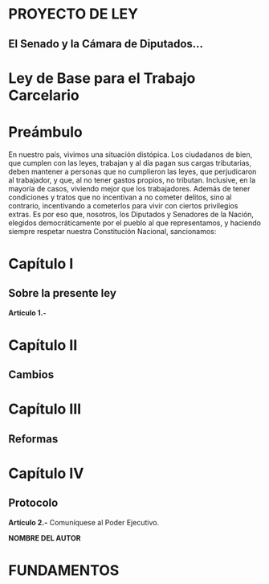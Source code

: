<!--
A tener en cuenta:
	- Esta ley es presentada como iniciativa popular. POR LO QUE NO PUEDE REFORMAR:
		- la Constitución
		- materia penal
		- materia tributaria
		- materia presupuestaria
		- tratados internacionales
	- Leer el archivo CONTRIBUCION.md antes de modificar algo.
	- Al ser un proyecto de ley, debe ser escrito como lo que es, una ley. No hablar a futuro o con posibilidad de que se apruebe. Imagínese que usted es un dictador que está decretando los cambios siguiendo lo antes escrito.
	- Para mantener un orden, no introduciremos epígrafes.
-->
# PROYECTO DE LEY
## El Senado y la Cámara de Diputados...

# Ley de Base para el Trabajo Carcelario
# Preámbulo
En nuestro país, vivimos una situación distópica. Los ciudadanos de bien, que cumplen con las leyes, trabajan y al día pagan sus cargas tributarias, deben mantener a personas que no cumplieron las leyes, que perjudicaron al trabajador, y que, al no tener gastos propios, no tributan. Inclusive, en la mayoría de casos, viviendo mejor que los trabajadores. Además de tener condiciones y tratos que no incentivan a no cometer delitos, sino al contrario, incentivando a cometerlos para vivir con ciertos privilegios extras.
Es por eso que, nosotros, los Diputados y Senadores de la Nación, elegidos democráticamente por el pueblo al que representamos, y haciendo siempre respetar nuestra Constitución Nacional, sancionamos:

# Capítulo I
## Sobre la presente ley
**Artículo 1.-** 

# Capítulo II
## Cambios

# Capítulo III
## Reformas

# Capítulo IV
## Protocolo
**Artículo 2.-** Comuníquese al Poder Ejecutivo.

**NOMBRE DEL AUTOR**

# FUNDAMENTOS

